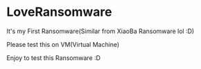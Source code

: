 # LoveRansomware
It's my First Ransomware(Similar from XiaoBa Ransomware lol :D)

Please test this on VM(Virtual Machine)

Enjoy to test this Ransomware :D
